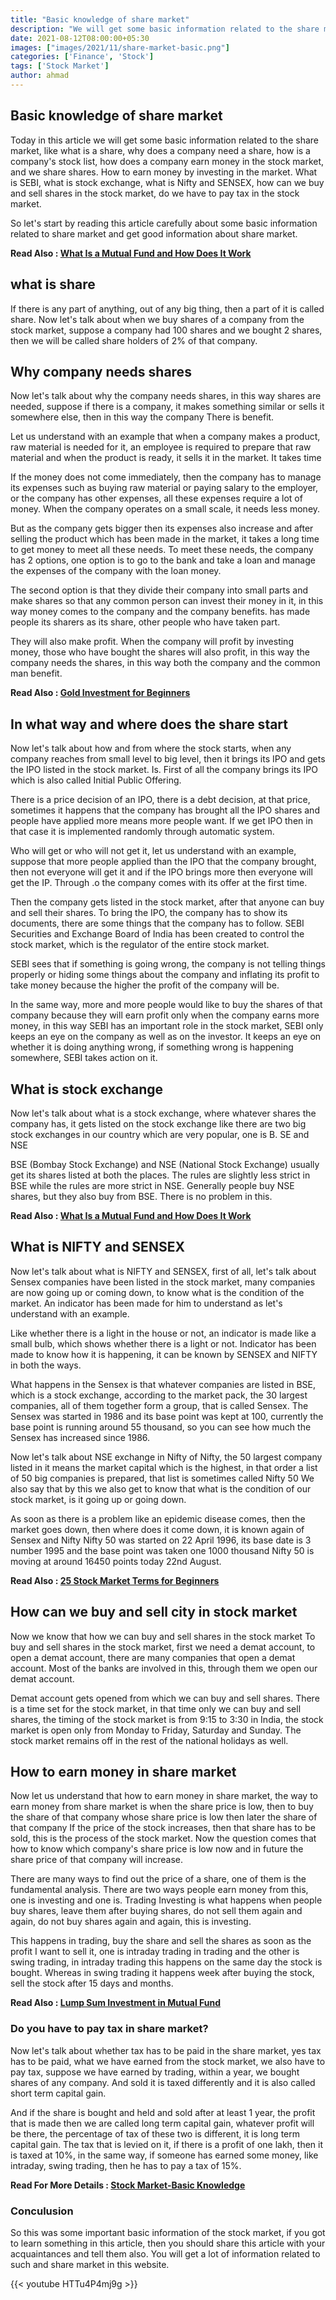 ```yaml
---
title: "Basic knowledge of share market"
description: "We will get some basic information related to the share market, such as what is a share, why does a company need a share, how is a company's stock list, how does a company earn money in the stock market, and we make money by investing in the share market. how can earn"
date: 2021-08-12T08:00:00+05:30
images: ["images/2021/11/share-market-basic.png"]
categories: ['Finance', 'Stock']
tags: ['Stock Market']
author: ahmad
---
```


## Basic knowledge of share market
Today in this article we will get some basic information related to the share market, like what is a share, why does a company need a share, how is a company's stock list, how does a company earn money in the stock market, and we share shares. How to earn money by investing in the market. What is SEBI, what is stock exchange, what is Nifty and SENSEX, how can we buy and sell shares in the stock market, do we have to pay tax in the stock market.

So let's start by reading this article carefully about some basic information related to share market and get good information about share market.

**Read Also : [What Is a Mutual Fund and How Does It Work](https://fincz.com/what-is-mutual-fund/)**

## what is share
If there is any part of anything, out of any big thing, then a part of it is called share. Now let's talk about when we buy shares of a company from the stock market, suppose a company had 100 shares and we bought 2 shares, then we will be called share holders of 2% of that company.

## Why company needs shares
Now let's talk about why the company needs shares, in this way shares are needed, suppose if there is a company, it makes something similar or sells it somewhere else, then in this way the company There is benefit.

Let us understand with an example that when a company makes a product, raw material is needed for it, an employee is required to prepare that raw material and when the product is ready, it sells it in the market. It takes time

If the money does not come immediately, then the company has to manage its expenses such as buying raw material or paying salary to the employer, or the company has other expenses, all these expenses require a lot of money. When the company operates on a small scale, it needs less money.

But as the company gets bigger then its expenses also increase and after selling the product which has been made in the market, it takes a long time to get money to meet all these needs. To meet these needs, the company has 2 options, one option is to go to the bank and take a loan and manage the expenses of the company with the loan money.

The second option is that they divide their company into small parts and make shares so that any common person can invest their money in it, in this way money comes to the company and the company benefits. has made people its sharers as its share, other people who have taken part.

They will also make profit. When the company will profit by investing money, those who have bought the shares will also profit, in this way the company needs the shares, in this way both the company and the common man benefit.

**Read Also : [Gold Investment for Beginners ](https://fincz.com/gold-investment/)**


## In what way and where does the share start
Now let's talk about how and from where the stock starts, when any company reaches from small level to big level, then it brings its IPO and gets the IPO listed in the stock market. Is. First of all the company brings its IPO which is also called Initial Public Offering.

There is a price decision of an IPO, there is a debt decision, at that price, sometimes it happens that the company has brought all the IPO shares and people have applied more means more people want. If we get IPO then in that case it is implemented randomly through automatic system.

Who will get or who will not get it, let us understand with an example, suppose that more people applied than the IPO that the company brought, then not everyone will get it and if the IPO brings more then everyone will get the IP. Through .o the company comes with its offer at the first time.

Then the company gets listed in the stock market, after that anyone can buy and sell their shares. To bring the IPO, the company has to show its documents, there are some things that the company has to follow. SEBI Securities and Exchange Board of India has been created to control the stock market, which is the regulator of the entire stock market.

SEBI sees that if something is going wrong, the company is not telling things properly or hiding some things about the company and inflating its profit to take money because the higher the profit of the company will be.

In the same way, more and more people would like to buy the shares of that company because they will earn profit only when the company earns more money, in this way SEBI has an important role in the stock market, SEBI only keeps an eye on the company as well as on the investor. It keeps an eye on whether it is doing anything wrong, if something wrong is happening somewhere, SEBI takes action on it.

## What is stock exchange
Now let's talk about what is a stock exchange, where whatever shares the company has, it gets listed on the stock exchange like there are two big stock exchanges in our country which are very popular, one is B. SE and NSE

BSE (Bombay Stock Exchange) and NSE (National Stock Exchange) usually get its shares listed at both the places. The rules are slightly less strict in BSE while the rules are more strict in NSE. Generally people buy NSE shares, but they also buy from BSE. There is no problem in this.

**Read Also : [What Is a Mutual Fund and How Does It Work](https://fincz.com/what-is-mutual-fund/)**

## What is NIFTY and SENSEX
Now let's talk about what is NIFTY and SENSEX, first of all, let's talk about Sensex companies have been listed in the stock market, many companies are now going up or coming down, to know what is the condition of the market. An indicator has been made for him to understand as let's understand with an example.

Like whether there is a light in the house or not, an indicator is made like a small bulb, which shows whether there is a light or not. Indicator has been made to know how it is happening, it can be known by SENSEX and NIFTY in both the ways.

What happens in the Sensex is that whatever companies are listed in BSE, which is a stock exchange, according to the market pack, the 30 largest companies, all of them together form a group, that is called Sensex. The Sensex was started in 1986 and its base point was kept at 100, currently the base point is running around 55 thousand, so you can see how much the Sensex has increased since 1986.

Now let's talk about NSE exchange in Nifty of Nifty, the 50 largest company listed in it means the market capital which is the highest, in that order a list of 50 big companies is prepared, that list is sometimes called Nifty 50 We also say that by this we also get to know that what is the condition of our stock market, is it going up or going down.

As soon as there is a problem like an epidemic disease comes, then the market goes down, then where does it come down, it is known again of Sensex and Nifty Nifty 50 was started on 22 April 1996, its base date is 3 number 1995 and the base point was taken one 1000 thousand Nifty 50 is moving at around 16450 points today 22nd August.

**Read Also : [25 Stock Market Terms for Beginners](https://fincz.com/stock-market-terminology/)**

## How can we buy and sell city in stock market
Now we know that how we can buy and sell shares in the stock market To buy and sell shares in the stock market, first we need a demat account, to open a demat account, there are many companies that open a demat account. Most of the banks are involved in this, through them we open our demat account.

Demat account gets opened from which we can buy and sell shares. There is a time set for the stock market, in that time only we can buy and sell shares, the timing of the stock market is from 9:15 to 3:30 in India, the stock market is open only from Monday to Friday, Saturday and Sunday. The stock market remains off in the rest of the national holidays as well.

## How to earn money in share market

Now let us understand that how to earn money in share market, the way to earn money from share market is when the share price is low, then to buy the share of that company whose share price is low then later the share of that company If the price of the stock increases, then that share has to be sold, this is the process of the stock market. Now the question comes that how to know which company's share price is low now and in future the share price of that company will increase.

There are many ways to find out the price of a share, one of them is the fundamental analysis. There are two ways people earn money from this, one is investing and one is. Trading Investing is what happens when people buy shares, leave them after buying shares, do not sell them again and again, do not buy shares again and again, this is investing.

This happens in trading, buy the share and sell the shares as soon as the profit I want to sell it, one is intraday trading in trading and the other is swing trading, in intraday trading this happens on the same day the stock is bought. Whereas in swing trading it happens week after buying the stock, sell the stock after 15 days and months.

**Read Also : [Lump Sum Investment in Mutual Fund](https://fincz.com/lump-sum-investment-in-mutual-fund/)**


### Do you have to pay tax in share market?
Now let's talk about whether tax has to be paid in the share market, yes tax has to be paid, what we have earned from the stock market, we also have to pay tax, suppose we have earned by trading, within a year, we bought shares of any company. And sold it is taxed differently and it is also called short term capital gain.

And if the share is bought and held and sold after at least 1 year, the profit that is made then we are called long term capital gain, whatever profit will be there, the percentage of tax of these two is different, it is long term capital gain. The tax that is levied on it, if there is a profit of one lakh, then it is taxed at 10%, in the same way, if someone has earned some money, like intraday, swing trading, then he has to pay a tax of 15%.

**Read For More Details : [Stock Market-Basic Knowledge](https://taxguru.in/finance/stock-market-basic-knowledge.html/)**


### Conculusion
So this was some important basic information of the stock market, if you got to learn something in this article, then you should share this article with your acquaintances and tell them also. You will get a lot of information related to such and share market in this website.

{{< youtube HTTu4P4mj9g >}}
